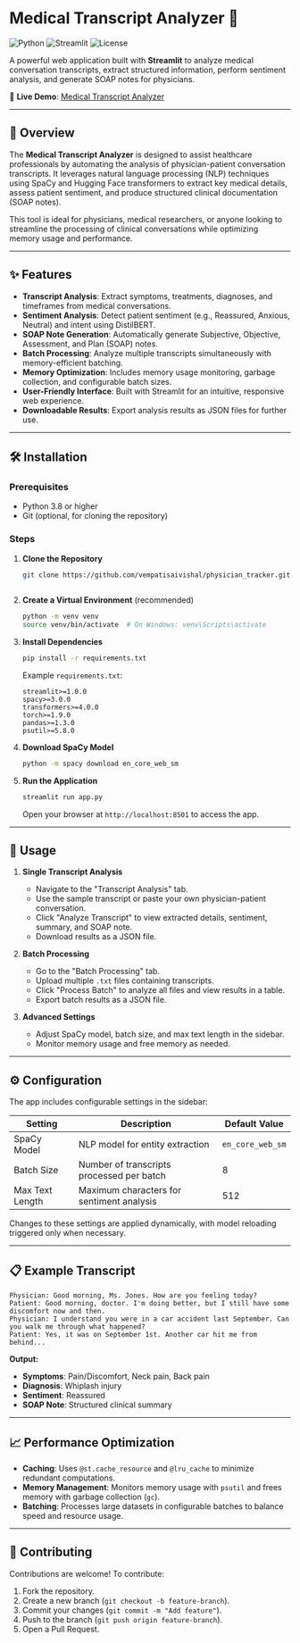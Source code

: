 

# Medical Transcript Analyzer 🏥

![Python](https://img.shields.io/badge/Python-3.8%2B-blue) ![Streamlit](https://img.shields.io/badge/Streamlit-1.0%2B-red) ![License](https://img.shields.io/badge/License-MIT-green)

A powerful web application built with **Streamlit** to analyze medical conversation transcripts, extract structured information, perform sentiment analysis, and generate SOAP notes for physicians.

🔗 **Live Demo**: [Medical Transcript Analyzer](https://physician-tracker.streamlit.app/)

---

## 📖 Overview

The **Medical Transcript Analyzer** is designed to assist healthcare professionals by automating the analysis of physician-patient conversation transcripts. It leverages natural language processing (NLP) techniques using SpaCy and Hugging Face transformers to extract key medical details, assess patient sentiment, and produce structured clinical documentation (SOAP notes).

This tool is ideal for physicians, medical researchers, or anyone looking to streamline the processing of clinical conversations while optimizing memory usage and performance.

---

## ✨ Features

- **Transcript Analysis**: Extract symptoms, treatments, diagnoses, and timeframes from medical conversations.
- **Sentiment Analysis**: Detect patient sentiment (e.g., Reassured, Anxious, Neutral) and intent using DistilBERT.
- **SOAP Note Generation**: Automatically generate Subjective, Objective, Assessment, and Plan (SOAP) notes.
- **Batch Processing**: Analyze multiple transcripts simultaneously with memory-efficient batching.
- **Memory Optimization**: Includes memory usage monitoring, garbage collection, and configurable batch sizes.
- **User-Friendly Interface**: Built with Streamlit for an intuitive, responsive web experience.
- **Downloadable Results**: Export analysis results as JSON files for further use.

---

## 🛠️ Installation

### Prerequisites
- Python 3.8 or higher
- Git (optional, for cloning the repository)

### Steps
1. **Clone the Repository**
   ```bash
   git clone https://github.com/vempatisaivishal/physician_tracker.git
  
   ```

2. **Create a Virtual Environment** (recommended)
   ```bash
   python -m venv venv
   source venv/bin/activate  # On Windows: venv\Scripts\activate
   ```

3. **Install Dependencies**
   ```bash
   pip install -r requirements.txt
   ```

   Example `requirements.txt`:
   ```
   streamlit>=1.0.0
   spacy>=3.0.0
   transformers>=4.0.0
   torch>=1.9.0
   pandas>=1.3.0
   psutil>=5.8.0
   ```

4. **Download SpaCy Model**
   ```bash
   python -m spacy download en_core_web_sm
   ```

5. **Run the Application**
   ```bash
   streamlit run app.py
   ```

   Open your browser at `http://localhost:8501` to access the app.

---

## 🚀 Usage

1. **Single Transcript Analysis**
   - Navigate to the "Transcript Analysis" tab.
   - Use the sample transcript or paste your own physician-patient conversation.
   - Click "Analyze Transcript" to view extracted details, sentiment, summary, and SOAP note.
   - Download results as a JSON file.

2. **Batch Processing**
   - Go to the "Batch Processing" tab.
   - Upload multiple `.txt` files containing transcripts.
   - Click "Process Batch" to analyze all files and view results in a table.
   - Export batch results as a JSON file.

3. **Advanced Settings**
   - Adjust SpaCy model, batch size, and max text length in the sidebar.
   - Monitor memory usage and free memory as needed.

---

## ⚙️ Configuration

The app includes configurable settings in the sidebar:

| Setting             | Description                                      | Default Value      |
|---------------------|--------------------------------------------------|--------------------|
| SpaCy Model         | NLP model for entity extraction                  | `en_core_web_sm`   |
| Batch Size          | Number of transcripts processed per batch        | 8                  |
| Max Text Length     | Maximum characters for sentiment analysis        | 512                |

Changes to these settings are applied dynamically, with model reloading triggered only when necessary.

---

## 📋 Example Transcript

```plaintext
Physician: Good morning, Ms. Jones. How are you feeling today?
Patient: Good morning, doctor. I'm doing better, but I still have some discomfort now and then.
Physician: I understand you were in a car accident last September. Can you walk me through what happened?
Patient: Yes, it was on September 1st. Another car hit me from behind...
```

**Output:**
- **Symptoms**: Pain/Discomfort, Neck pain, Back pain
- **Diagnosis**: Whiplash injury
- **Sentiment**: Reassured
- **SOAP Note**: Structured clinical summary

---

## 📈 Performance Optimization

- **Caching**: Uses `@st.cache_resource` and `@lru_cache` to minimize redundant computations.
- **Memory Management**: Monitors memory usage with `psutil` and frees memory with garbage collection (`gc`).
- **Batching**: Processes large datasets in configurable batches to balance speed and resource usage.

---

## 🤝 Contributing

Contributions are welcome! To contribute:

1. Fork the repository.
2. Create a new branch (`git checkout -b feature-branch`).
3. Commit your changes (`git commit -m "Add feature"`).
4. Push to the branch (`git push origin feature-branch`).
5. Open a Pull Request.


